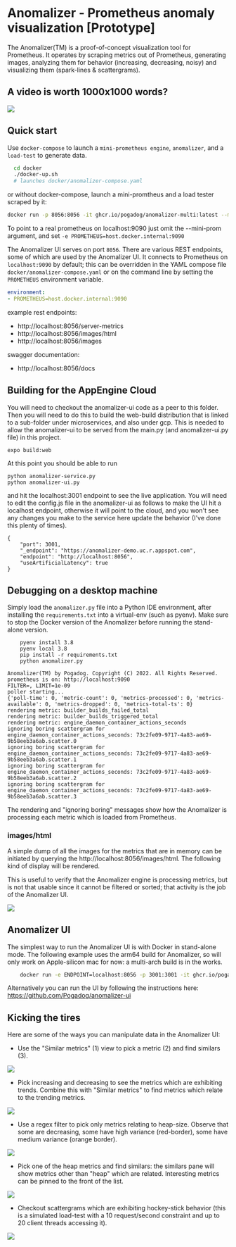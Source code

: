 # Anomalizer - Prometheus anomaly visualization [Prototype]

The Anomalizer(TM) is a proof-of-concept visualization tool for Prometheus.
It operates by scraping metrics out of Prometheus, generating images, analyzing them for behavior (increasing, decreasing, noisy) and visualizing them (spark-lines & scattergrams).

## A video is worth 1000x1000 words?

![](images/anomalizer.gif)

## Quick start
Use `docker-compose` to launch a `mini-prometheus engine`, `anomalizer`, and a
`load-test` to generate data.
```sh
  cd docker
  ./docker-up.sh 
  # launches docker/anomalizer-compose.yaml

```

or without docker-compose, launch a mini-promtheus and a load tester scraped by it:

```sh
docker run -p 8056:8056 -it ghcr.io/pogadog/anomalizer-multi:latest --mini-prom --load-test 
```

To point to a real prometheus on localhost:9090 just omit the --mini-prom argument, and set `-e PROMETHEUS=host.docker.internal:9090`

The Anomalizer UI serves on port `8056`. There are various REST
endpoints, some of which are used by the Anomalizer UI. It connects to Prometheus
on `localhost:9090` by default; this can be overridden in the YAML compose file `docker/anomalizer-compose.yaml` or 
on the command line by setting the `PROMETHEUS` environment variable. 

```yaml
environment:
- PROMETHEUS=host.docker.internal:9090
```
example rest endpoints:

* http://localhost:8056/server-metrics
* http://localhost:8056/images/html
* http://localhost:8056/images

swagger documentation:
* http://localhost:8056/docs

## Building for the AppEngine Cloud

You will need to checkout the anomalizer-ui code as a peer to this folder.
Then you will need to do this to build the web-build distribution that is linked
to a sub-folder under microservices, and also under gcp.  This is needed to allow 
the anomalizer-ui to be served from the main.py (and anomalizer-ui.py file) in this project.

```
expo build:web
```
At this point you should be able to run


```
python anomalizer-service.py
python anomalizer-ui.py
```
and hit the localhost:3001 endpoint to see the live application.  You will need to edit
the config.js file in the anomalizer-ui as follows to make the UI hit a localhost endpoint, 
otherwise it will point to the cloud, and you won't see any changes you make to the 
service here update the behavior (I've done this plenty of times).

```
{
    "port": 3001,
    "_endpoint": "https://anomalizer-demo.uc.r.appspot.com",
    "endpoint": "http://localhost:8056",
    "useArtificialLatency": true
}
```

## Debugging on a desktop machine

Simply load the `anomalizer.py` file into a Python IDE environment, after installing the
`requirements.txt` into a virtual-env (such as pyenv). Make sure to stop the Docker version 
of the Anomalizer before running the stand-alone version.

```
    pyenv install 3.8
    pyenv local 3.8
    pip install -r requirements.txt
    python anomalizer.py
     
Anomalizer(TM) by Pogadog. Copyright (C) 2022. All Rights Reserved.
prometheus is on: http://localhost:9090
FILTER=, LIMIT=1e-09
poller starting...
{'poll-time': 0, 'metric-count': 0, 'metrics-processed': 0, 'metrics-available': 0, 'metrics-dropped': 0, 'metrics-total-ts': 0}
rendering metric: builder_builds_failed_total
rendering metric: builder_builds_triggered_total
rendering metric: engine_daemon_container_actions_seconds
ignoring boring scattergram for engine_daemon_container_actions_seconds: 73c2fe09-9717-4a83-ae69-9b58eeb3a6ab.scatter.0
ignoring boring scattergram for engine_daemon_container_actions_seconds: 73c2fe09-9717-4a83-ae69-9b58eeb3a6ab.scatter.1
ignoring boring scattergram for engine_daemon_container_actions_seconds: 73c2fe09-9717-4a83-ae69-9b58eeb3a6ab.scatter.2
ignoring boring scattergram for engine_daemon_container_actions_seconds: 73c2fe09-9717-4a83-ae69-9b58eeb3a6ab.scatter.3
```

The rendering and "ignoring boring" messages show how the Anomalizer is processing each metric
which is loaded from Prometheus.

### images/html

A simple dump of all the images for the metrics that are in memory can be initiated by querying
the http://localhost:8056/images/html. The following kind of display will be rendered.

This is useful to verify that the Anomalizer engine is processing metrics, but is not 
that usable since it cannot be filtered or sorted; that activity is the job of the 
Anomalizer UI.

![](images/html-view.png)

## Anomalizer UI

The simplest way to run the Anomalizer UI is with Docker in stand-alone mode. The following
example uses the arm64 build for Anomalizer, so will only work on Apple-silicon mac for now:
a multi-arch build is in the works.

```sh
    docker run -e ENDPOINT=localhost:8056 -p 3001:3001 -it ghcr.io/pogadog/anomalizer-ui-arm64:latest
```

Alternatively you can run the UI by following the instructions here: https://github.com/Pogadog/anomalizer-ui

## Kicking the tires

Here are some of the ways you can manipulate data in the Anomalizer UI:

* Use the "Similar metrics" (1) view to pick a metric (2) and find similars (3).

![](images/correlation.png)

* Pick increasing and decreasing to see the metrics which are exhibiting trends. Combine
this with "Similar metrics" to find metrics which relate to the trending metrics.

![](images/increasing.png)

* Use a regex filter to pick only metrics relating to heap-size. Observe that some are decreasing, some have high variance (red-border), some have medium variance (orange border).

![](images/heap.png)

* Pick one of the heap metrics and find similars: the similars pane will show metrics other than
"heap" which are related. Interesting metrics can be pinned to the front of the list.

![](images/heap-pin.png)

* Checkout scattergrams which are exhibiting hockey-stick behavior (this is a simulated load-test
with a 10 request/second constraint and up to 20 client threads accessing it).

![](images/hockey-stick.png)


